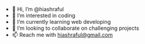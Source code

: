 - 👋 Hi, I’m @hiashraful
- 👀 I’m interested in coding
- 🌱 I’m currently learning web developing
- 💞️ I’m looking to collaborate on challenging projects
- 📫 Reach me with hiashraful@gmail.com

<!---
hiashraful/hiashraful is a ✨ special ✨ repository because its `README.md` (this file) appears on your GitHub profile.
You can click the Preview link to take a look at your changes.
--->
